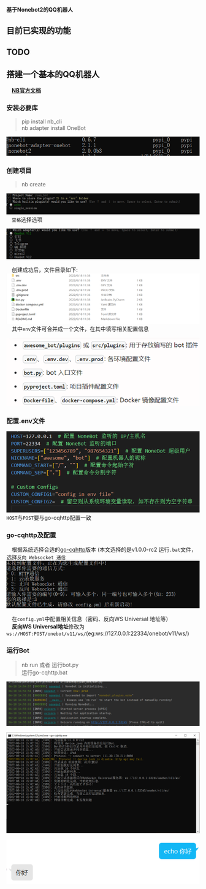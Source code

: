 **基于Nonebot2的QQ机器人**

## 目前已实现的功能

## TODO 

## 搭建一个基本的QQ机器人

**&ensp;&ensp;[NB官方文档](https://v2.nonebot.dev/)**
### 安装必要库

> pip install nb_cli  \
> nb adapter install OneBot

![img.png](./images/nb_version.png)

### 创建项目
> nb create  

![create.png](./images/create.png)
&ensp;&ensp;`空格`选择选项

![create_2.png](./images/create_2.png)

&ensp;&ensp;创建成功后，文件目录如下:
![create_3.png](./images/create_3.png)
&ensp;&ensp;其中`env`文件可合并成一个文件，在其中填写相关配置信息

![file_menu.png](./images/file_menu.png)

### 配置.env文件
![env.png](./images/env.png)
`HOST`与`POST`要与go-cqhttp配置一致

### go-cqhttp及配置
&ensp;&ensp;根据系统选择合适的[go-cqhttp](https://github.com/Mrs4s/go-cqhttp/releases)版本
(本文选择的是v1.0.0-rc2
    运行`.bat`文件，选择`反向 Websocket 通信`
![go-cqhttp.png](./images/go-cqhttp.png)

&ensp;&ensp;在`config.yml`中配置相关信息（密码、反向WS Universal 地址等）  
&ensp;&ensp;**反向WS Universal地址**修改为 `ws://HOST:POST/onebot/v11/ws/`(eg:ws://127.0.0.1:22334/onebot/v11/ws/)


### 运行Bot
> nb run 或者 运行bot.py  \
> 运行go-cqhttp.bat

![bot_run](./images/bot_run.png)

![go_run](./images/gocq_run.png)

![run](./images/run.png)


